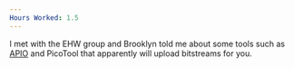 ```yaml
---
Hours Worked: 1.5
---
```

I met with the EHW group and Brooklyn told me about some tools such as [APIO](https://fpgawars.github.io/apio/quick-start/#step-4-simulating-the-design) and PicoTool that apparently will upload bitstreams for you.